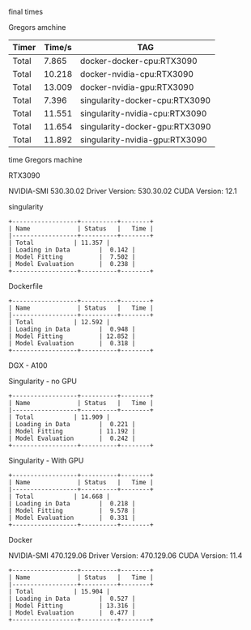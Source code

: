 final times

Gregors amchine

| Timer 	 | Time/s | TAG |
| --- | --- | --- |
| Total           |  7.865 | docker-docker-cpu:RTX3090 |       
| Total           | 10.218 | docker-nvidia-cpu:RTX3090 |       
| Total           | 13.009 | docker-nvidia-gpu:RTX3090 |       
| Total           |  7.396 | singularity-docker-cpu:RTX3090 |  
| Total           | 11.551 | singularity-nvidia-cpu:RTX3090 |  
| Total           | 11.654 | singularity-docker-gpu:RTX3090 |  
| Total           | 11.892 | singularity-nvidia-gpu:RTX3090 |  




time Gregors machine

RTX3090

NVIDIA-SMI 530.30.02
Driver Version: 530.30.02
CUDA Version: 12.1    

singularity

```
+------------------+----------+--------+
| Name             | Status   |   Time |
|------------------+----------+--------+
| Total           | 11.357 |
| Loading in Data        |  0.142 |
| Model Fitting          |  7.502 |
| Model Evaluation       |  0.238 |
+------------------+----------+--------+
```

Dockerfile

```
+------------------+----------+--------+
| Name             | Status   |   Time |
|------------------+----------+--------+
| Total           | 12.592 |
| Loading in Data        |  0.948 |
| Model Fitting          | 12.852 |
| Model Evaluation       |  0.318 |
+------------------+----------+--------+
```

DGX - A100

Singularity - no GPU

```
+------------------+----------+--------+
| Name             | Status   |   Time |
|------------------+----------+--------+
| Total           | 11.909 |
| Loading in Data        |  0.221 |
| Model Fitting          | 11.192 |
| Model Evaluation       |  0.242 |
+------------------+----------+--------+
```

Singularity - With GPU

```
+------------------+----------+--------+
| Name             | Status   |   Time |
|------------------+----------+--------+
| Total           | 14.668 |
| Loading in Data        |  0.218 |
| Model Fitting          |  9.578 |
| Model Evaluation       |  0.331 |
+------------------+----------+--------+
```

Docker

NVIDIA-SMI 470.129.06
Driver Version: 470.129.06
CUDA Version: 11.4

```
+------------------+----------+--------+
| Name             | Status   |   Time |
|------------------+----------+--------+
| Total           | 15.904 |
| Loading in Data        |  0.527 |
| Model Fitting          | 13.316 |
| Model Evaluation       |  0.477 |
+------------------+----------+--------+
```